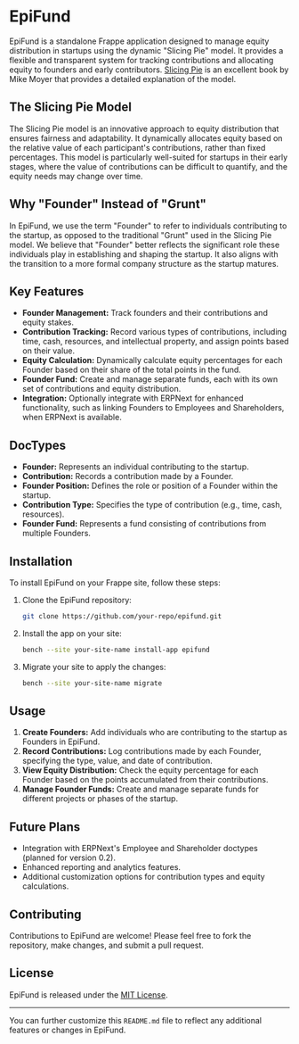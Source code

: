 # EpiFund

EpiFund is a standalone Frappe application designed to manage equity distribution in startups using the dynamic "Slicing Pie" model. It provides a flexible and transparent system for tracking contributions and allocating equity to founders and early contributors. [Slicing Pie](https://slicingpie.com) is an excellent book by Mike Moyer that provides a detailed explanation of the model.

## The Slicing Pie Model

The Slicing Pie model is an innovative approach to equity distribution that ensures fairness and adaptability. It dynamically allocates equity based on the relative value of each participant's contributions, rather than fixed percentages. This model is particularly well-suited for startups in their early stages, where the value of contributions can be difficult to quantify, and the equity needs may change over time.

## Why "Founder" Instead of "Grunt"

In EpiFund, we use the term "Founder" to refer to individuals contributing to the startup, as opposed to the traditional "Grunt" used in the Slicing Pie model. We believe that "Founder" better reflects the significant role these individuals play in establishing and shaping the startup. It also aligns with the transition to a more formal company structure as the startup matures.

## Key Features

- **Founder Management:** Track founders and their contributions and equity stakes.
- **Contribution Tracking:** Record various types of contributions, including time, cash, resources, and intellectual property, and assign points based on their value.
- **Equity Calculation:** Dynamically calculate equity percentages for each Founder based on their share of the total points in the fund.
- **Founder Fund:** Create and manage separate funds, each with its own set of contributions and equity distribution.
- **Integration:** Optionally integrate with ERPNext for enhanced functionality, such as linking Founders to Employees and Shareholders, when ERPNext is available.

## DocTypes

- **Founder:** Represents an individual contributing to the startup.
- **Contribution:** Records a contribution made by a Founder.
- **Founder Position:** Defines the role or position of a Founder within the startup.
- **Contribution Type:** Specifies the type of contribution (e.g., time, cash, resources).
- **Founder Fund:** Represents a fund consisting of contributions from multiple Founders.

## Installation

To install EpiFund on your Frappe site, follow these steps:

1. Clone the EpiFund repository:
   ```bash
   git clone https://github.com/your-repo/epifund.git
   ```

2. Install the app on your site:
   ```bash
   bench --site your-site-name install-app epifund
   ```

3. Migrate your site to apply the changes:
   ```bash
   bench --site your-site-name migrate
   ```

## Usage

1. **Create Founders:** Add individuals who are contributing to the startup as Founders in EpiFund.
2. **Record Contributions:** Log contributions made by each Founder, specifying the type, value, and date of contribution.
3. **View Equity Distribution:** Check the equity percentage for each Founder based on the points accumulated from their contributions.
4. **Manage Founder Funds:** Create and manage separate funds for different projects or phases of the startup.

## Future Plans

- Integration with ERPNext's Employee and Shareholder doctypes (planned for version 0.2).
- Enhanced reporting and analytics features.
- Additional customization options for contribution types and equity calculations.

## Contributing

Contributions to EpiFund are welcome! Please feel free to fork the repository, make changes, and submit a pull request.

## License

EpiFund is released under the [MIT License](LICENSE).

---

You can further customize this `README.md` file to reflect any additional features or changes in EpiFund.